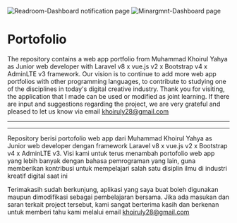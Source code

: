![Readroom-Dashboard notification page](https://user-images.githubusercontent.com/111342891/223332886-c8664c29-76c0-4840-ba13-c5b057893c86.png)
![Minargmnt-Dashboard page](https://user-images.githubusercontent.com/111342891/223332973-10762713-c679-442a-ab97-0d9963f90d4c.png)

# Portofolio
The repository contains a web app portfolio from Muhammad Khoirul Yahya as Junior web developer with Laravel v8 x vue.js v2 x Bootstrap v4 x AdminLTE v3 framework. 
Our vision is to continue to add more web app portfolios with other programming languages, to contribute to studying one of the disciplines in today's digital creative industry. 
Thank you for visiting, the application that I made can be used or modified as joint learning. 
If there are input and suggestions regarding the project, 
we are very grateful and pleased to let us know via email khoiruly28@gmail.com

-------------------------------------------------------------------------------------------------------------------------------------------------------------------------------
-------------------------------------------------------------------------------------------------------------------------------------------------------------------------------

Repository berisi portofolio web app dari Muhammad Khoirul Yahya as Junior web developer dengan framework Laravel v8 x vue.js v2 x Bootstrap v4 x AdminLTE v3. 
Visi kami untuk terus menambah portofolio web app yang lebih banyak dengan bahasa pemrograman yang lain, 
guna memberikan kontribusi untuk mempelajari salah satu disiplin ilmu di industri kreatif digital saat ini

Terimakasih sudah berkunjung, aplikasi yang saya buat boleh digunakan maupun dimodifikasi sebagai pembelajaran bersama.
Jika ada masukan dan saran terkait project tersebut, kami sangat berterima kasih dan berkenan untuk memberi tahu kami melalui email khoiruly28@gmail.com 


